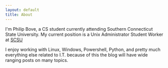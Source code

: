 ```yaml
---
layout: default
title: About
---
```


I'm Philip Bove, a CS student currently attending Southern Connecticut State University.
My current position is a Unix Administrator Student Worker at <a href="https://www.southernct.edu/">SCSU</a>

I enjoy working with Linux, Windows, Powershell, Python, and pretty much everything else related to I.T. because of this the blog will have wide ranging posts on many topics.